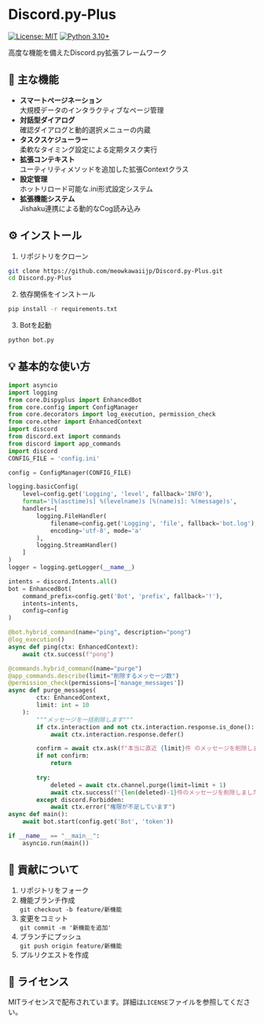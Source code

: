 # Discord.py-Plus

[![License: MIT](https://img.shields.io/badge/License-MIT-yellow.svg)](https://opensource.org/licenses/MIT)
[![Python 3.10+](https://img.shields.io/badge/python-3.10+-blue.svg)](https://www.python.org/downloads/)

高度な機能を備えたDiscord.py拡張フレームワーク

## 🚀 主な機能

- **スマートページネーション**  
  大規模データのインタラクティブなページ管理
- **対話型ダイアログ**  
  確認ダイアログと動的選択メニューの内蔵
- **タスクスケジューラー**  
  柔軟なタイミング設定による定期タスク実行
- **拡張コンテキスト**  
  ユーティリティメソッドを追加した拡張Contextクラス
- **設定管理**  
  ホットリロード可能な.ini形式設定システム
- **拡張機能システム**  
  Jishaku連携による動的なCog読み込み

## ⚙️ インストール

1. リポジトリをクローン
```bash
git clone https://github.com/meowkawaiijp/Discord.py-Plus.git
cd Discord.py-Plus
```

2. 依存関係をインストール
```bash
pip install -r requirements.txt
```

3. Botを起動
```bash
python bot.py
```

## 💡 基本的な使い方

```python
import asyncio
import logging
from core.Dispyplus import EnhancedBot
from core.config import ConfigManager
from core.decorators import log_execution, permission_check
from core.other import EnhancedContext
import discord
from discord.ext import commands
from discord import app_commands
import discord
CONFIG_FILE = 'config.ini'

config = ConfigManager(CONFIG_FILE)

logging.basicConfig(
    level=config.get('Logging', 'level', fallback='INFO'),
    format='[%(asctime)s] %(levelname)s [%(name)s]: %(message)s',
    handlers=[
        logging.FileHandler(
            filename=config.get('Logging', 'file', fallback='bot.log'),
            encoding='utf-8', mode='a'
        ),
        logging.StreamHandler()
    ]
)
logger = logging.getLogger(__name__)

intents = discord.Intents.all()
bot = EnhancedBot(
    command_prefix=config.get('Bot', 'prefix', fallback='!'),
    intents=intents,
    config=config
)

@bot.hybrid_command(name="ping", description="pong")
@log_execution()
async def ping(ctx: EnhancedContext):
    await ctx.success(f"pong")

@commands.hybrid_command(name="purge")
@app_commands.describe(limit="削除するメッセージ数")
@permission_check(permissions=['manage_messages'])
async def purge_messages(
        ctx: EnhancedContext,
        limit: int = 10
    ):
        """メッセージを一括削除します"""
        if ctx.interaction and not ctx.interaction.response.is_done():
            await ctx.interaction.response.defer()

        confirm = await ctx.ask(f"本当に直近 {limit}件 のメッセージを削除しますか？")
        if not confirm:
            return
        
        try:
            deleted = await ctx.channel.purge(limit=limit + 1)
            await ctx.success(f"{len(deleted)-1}件のメッセージを削除しました", delete_after=5)
        except discord.Forbidden:
            await ctx.error("権限が不足しています")
async def main():
    await bot.start(config.get('Bot', 'token'))

if __name__ == "__main__":
    asyncio.run(main())
```

## 🤝 貢献について

1. リポジトリをフォーク
2. 機能ブランチ作成  
   `git checkout -b feature/新機能`
3. 変更をコミット  
   `git commit -m '新機能を追加'`
4. ブランチにプッシュ  
   `git push origin feature/新機能`
5. プルリクエストを作成

## 📜 ライセンス

MITライセンスで配布されています。詳細は`LICENSE`ファイルを参照してください。
